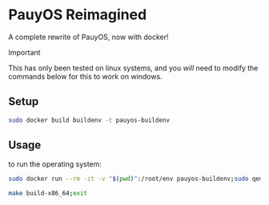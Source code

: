 # PauyOS Reimagined

A complete rewrite of PauyOS, now with docker!

> [!IMPORTANT]
> This has only been tested on linux systems, and you *will* need to modify the commands below for this to work on windows.

## Setup
```bash
sudo docker build buildenv -t pauyos-buildenv
```

## Usage
to run the operating system:
```bash
sudo docker run --rm -it -v "$(pwd)":/root/env pauyos-buildenv;sudo qemu-system-x86_64 -drive format=raw,file=dist/x86_64/kernel.iso
```
```bash
make build-x86_64;exit
```